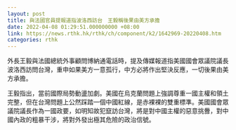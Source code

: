 ```yaml
---
layout: post
title: 與法國官員提報道指波洛西訪台　王毅稱後果由美方承擔
date: 2022-04-08 01:29:51.000000000 +08:00
link: https://news.rthk.hk/rthk/ch/component/k2/1642969-20220408.htm
categories: rthk
---
```


外長王毅與法國總統外事顧問博納通電話時，提及傳媒報道指美國國會眾議院議長波洛西訪問台灣，重申如果美方一意孤行，中方必將作出堅決反應，一切後果由美方承擔。

王毅指出，當前國際局勢動盪加劇。美國在烏克蘭問題上強調尊重一國主權和領土完整，但在台灣問題上公然踩踏一個中國紅線，是赤裸裸的雙重標準。美國國會眾議院議長作為一國政要，如明知故犯竄訪台灣，將是對中國主權的惡意挑釁，對中國內政的粗暴干涉，將對外發出極其危險的政治信號。
